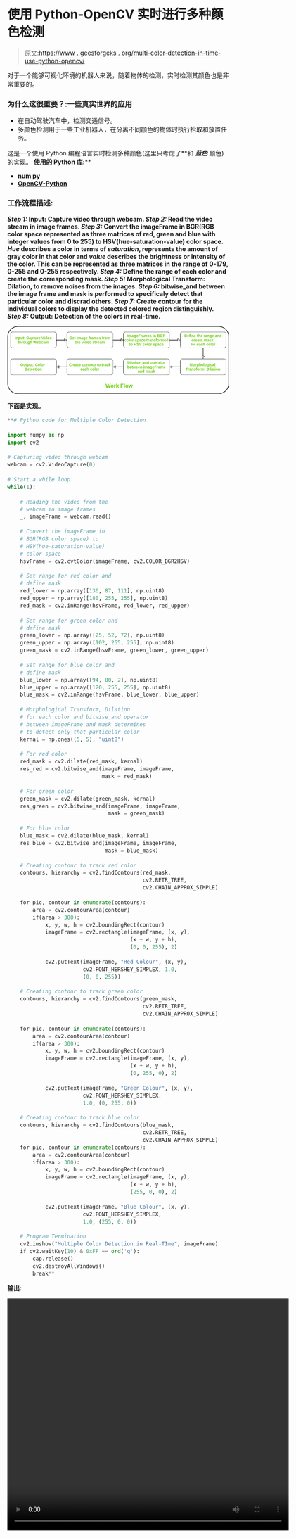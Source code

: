 # 使用 Python-OpenCV 实时进行多种颜色检测

> 原文:[https://www . geesforgeks . org/multi-color-detection-in-time-use-python-opencv/](https://www.geeksforgeeks.org/multiple-color-detection-in-real-time-using-python-opencv/)

对于一个能够可视化环境的机器人来说，随着物体的检测，实时检测其颜色也是非常重要的。

### 为什么这很重要？:一些真实世界的应用

*   在自动驾驶汽车中，检测交通信号。
*   多颜色检测用于一些工业机器人，在分离不同颜色的物体时执行拾取和放置任务。

这是一个使用 Python 编程语言实时检测多种颜色(这里只考虑了**和 ***蓝色*** 颜色)的实现。
**使用的 Python 库:****

*   **num py**
*   **[OpenCV-Python](https://www.geeksforgeeks.org/opencv-python-tutorial/)**

### **工作流程描述:**

*****Step 1:*** Input: Capture video through webcam.
***Step 2:*** Read the video stream in image frames.
***Step 3:*** Convert the imageFrame in BGR(RGB color space represented as three matrices of red, green and blue with integer values from 0 to 255) to HSV(hue-saturation-value) color space. *Hue* describes a color in terms of *saturation*, represents the amount of gray color in that color and *value* describes the brightness or intensity of the color. This can be represented as three matrices in the range of 0-179, 0-255 and 0-255 respectively.
***Step 4:*** Define the range of each color and create the corresponding mask.
***Step 5:*** Morphological Transform: Dilation, to remove noises from the images.
***Step 6:*** bitwise_and between the image frame and mask is performed to specificaly detect that particular color and discrad others.
***Step 7:*** Create contour for the individual colors to display the detected colored region distinguishly.
***Step 8:*** Output: Detection of the colors in real-time.**

**![](img/9de8ad5d8e8ee2add3556f3c93595d91.png)**

**下面是实现。**

```py
**# Python code for Multiple Color Detection

import numpy as np
import cv2

# Capturing video through webcam
webcam = cv2.VideoCapture(0)

# Start a while loop
while(1):

    # Reading the video from the
    # webcam in image frames
    _, imageFrame = webcam.read()

    # Convert the imageFrame in 
    # BGR(RGB color space) to 
    # HSV(hue-saturation-value)
    # color space
    hsvFrame = cv2.cvtColor(imageFrame, cv2.COLOR_BGR2HSV)

    # Set range for red color and 
    # define mask
    red_lower = np.array([136, 87, 111], np.uint8)
    red_upper = np.array([180, 255, 255], np.uint8)
    red_mask = cv2.inRange(hsvFrame, red_lower, red_upper)

    # Set range for green color and 
    # define mask
    green_lower = np.array([25, 52, 72], np.uint8)
    green_upper = np.array([102, 255, 255], np.uint8)
    green_mask = cv2.inRange(hsvFrame, green_lower, green_upper)

    # Set range for blue color and
    # define mask
    blue_lower = np.array([94, 80, 2], np.uint8)
    blue_upper = np.array([120, 255, 255], np.uint8)
    blue_mask = cv2.inRange(hsvFrame, blue_lower, blue_upper)

    # Morphological Transform, Dilation
    # for each color and bitwise_and operator
    # between imageFrame and mask determines
    # to detect only that particular color
    kernal = np.ones((5, 5), "uint8")

    # For red color
    red_mask = cv2.dilate(red_mask, kernal)
    res_red = cv2.bitwise_and(imageFrame, imageFrame, 
                              mask = red_mask)

    # For green color
    green_mask = cv2.dilate(green_mask, kernal)
    res_green = cv2.bitwise_and(imageFrame, imageFrame,
                                mask = green_mask)

    # For blue color
    blue_mask = cv2.dilate(blue_mask, kernal)
    res_blue = cv2.bitwise_and(imageFrame, imageFrame,
                               mask = blue_mask)

    # Creating contour to track red color
    contours, hierarchy = cv2.findContours(red_mask,
                                           cv2.RETR_TREE,
                                           cv2.CHAIN_APPROX_SIMPLE)

    for pic, contour in enumerate(contours):
        area = cv2.contourArea(contour)
        if(area > 300):
            x, y, w, h = cv2.boundingRect(contour)
            imageFrame = cv2.rectangle(imageFrame, (x, y), 
                                       (x + w, y + h), 
                                       (0, 0, 255), 2)

            cv2.putText(imageFrame, "Red Colour", (x, y),
                        cv2.FONT_HERSHEY_SIMPLEX, 1.0,
                        (0, 0, 255))    

    # Creating contour to track green color
    contours, hierarchy = cv2.findContours(green_mask,
                                           cv2.RETR_TREE,
                                           cv2.CHAIN_APPROX_SIMPLE)

    for pic, contour in enumerate(contours):
        area = cv2.contourArea(contour)
        if(area > 300):
            x, y, w, h = cv2.boundingRect(contour)
            imageFrame = cv2.rectangle(imageFrame, (x, y), 
                                       (x + w, y + h),
                                       (0, 255, 0), 2)

            cv2.putText(imageFrame, "Green Colour", (x, y),
                        cv2.FONT_HERSHEY_SIMPLEX, 
                        1.0, (0, 255, 0))

    # Creating contour to track blue color
    contours, hierarchy = cv2.findContours(blue_mask,
                                           cv2.RETR_TREE,
                                           cv2.CHAIN_APPROX_SIMPLE)
    for pic, contour in enumerate(contours):
        area = cv2.contourArea(contour)
        if(area > 300):
            x, y, w, h = cv2.boundingRect(contour)
            imageFrame = cv2.rectangle(imageFrame, (x, y),
                                       (x + w, y + h),
                                       (255, 0, 0), 2)

            cv2.putText(imageFrame, "Blue Colour", (x, y),
                        cv2.FONT_HERSHEY_SIMPLEX,
                        1.0, (255, 0, 0))

    # Program Termination
    cv2.imshow("Multiple Color Detection in Real-TIme", imageFrame)
    if cv2.waitKey(10) & 0xFF == ord('q'):
        cap.release()
        cv2.destroyAllWindows()
        break**
```

****输出:**** 

**<video class="wp-video-shortcode" id="video-402008-1" width="640" height="528" preload="metadata" controls=""><source type="video/mp4" src="https://media.geeksforgeeks.org/wp-content/uploads/20200413120743/MCD_demoVideo.mp4?_=1">[https://media.geeksforgeeks.org/wp-content/uploads/20200413120743/MCD_demoVideo.mp4](https://media.geeksforgeeks.org/wp-content/uploads/20200413120743/MCD_demoVideo.mp4)</video>**